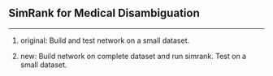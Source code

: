 ## SimRank for Medical Disambiguation

----------------

1. original: Build and test network on a small dataset.

2. new: Build network on complete dataset and run simrank. Test on a small dataset.